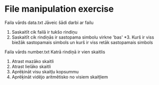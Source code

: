 # File manipulation exercise

Faila vārds data.txt
Jāveic šādi darbi ar failu
1. Saskaitīt cik failā ir tukšo rindiņu
2. Saskaitīt cik rindiņās ir sastopama simbolu virkne 'bas'
*3. Kurš ir viss biežāk sastopamais simbols un kurš ir viss retāk sastopamais simbols

Faila vārds number.txt
Katrā rindiņā ir vien skaitlis
1. Atrast mazāko skaitli
2. Atrast lielāko skaitli
3. Aprēķināt visu skaitļu kopsummu
4. Aprēķināt vidējo aritmētisko no visiem skaitļiem